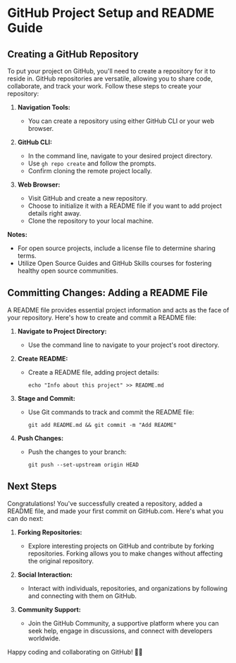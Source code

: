 # GitHub Project Setup and README Guide

## Creating a GitHub Repository

To put your project on GitHub, you'll need to create a repository for it to reside in. GitHub repositories are versatile, allowing you to share code, collaborate, and track your work. Follow these steps to create your repository:

1. **Navigation Tools:**
   - You can create a repository using either GitHub CLI or your web browser.

2. **GitHub CLI:**
   - In the command line, navigate to your desired project directory.
   - Use `gh repo create` and follow the prompts.
   - Confirm cloning the remote project locally.

3. **Web Browser:**
   - Visit GitHub and create a new repository.
   - Choose to initialize it with a README file if you want to add project details right away.
   - Clone the repository to your local machine.

**Notes:**
- For open source projects, include a license file to determine sharing terms.
- Utilize Open Source Guides and GitHub Skills courses for fostering healthy open source communities.

## Committing Changes: Adding a README File

A README file provides essential project information and acts as the face of your repository. Here's how to create and commit a README file:

1. **Navigate to Project Directory:**
   - Use the command line to navigate to your project's root directory.

2. **Create README:**
   - Create a README file, adding project details:
     ```
     echo "Info about this project" >> README.md
     ```

3. **Stage and Commit:**
   - Use Git commands to track and commit the README file:
     ```
     git add README.md && git commit -m "Add README"
     ```

4. **Push Changes:**
   - Push the changes to your branch:
     ```
     git push --set-upstream origin HEAD
     ```

## Next Steps

Congratulations! You've successfully created a repository, added a README file, and made your first commit on GitHub.com. Here's what you can do next:

1. **Forking Repositories:**
   - Explore interesting projects on GitHub and contribute by forking repositories. Forking allows you to make changes without affecting the original repository.

2. **Social Interaction:**
   - Interact with individuals, repositories, and organizations by following and connecting with them on GitHub.

3. **Community Support:**
   - Join the GitHub Community, a supportive platform where you can seek help, engage in discussions, and connect with developers worldwide.

Happy coding and collaborating on GitHub! 🚀✨
